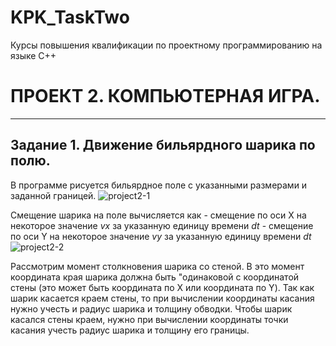 # KPK_TaskTwo
Курсы повышения квалификации  по проектному программированию на языке С++

#  ПРОЕКТ 2.  КОМПЬЮТЕРНАЯ ИГРА.
--------------------------------------------------------------------------

## Задание 1. Движение бильярдного шарика по полю.

В программе рисуется бильярдное поле с указанными размерами и заданной границей.
![project2-1](https://user-images.githubusercontent.com/80356955/120077997-48a4a100-c0be-11eb-901b-98829b08f209.png)

Смещение шарика на поле вычисляется как 
	- смещение по оси X на некоторое значение *vx* за указанную единицу времени *dt*
	- смещение по оси Y на некоторое значение *vy* за указанную единицу времени *dt*
![project2-2](https://user-images.githubusercontent.com/80356955/120078467-c49fe880-c0c0-11eb-94ca-9953e6e16aa2.png)

Рассмотрим момент столкновения шарика со стеной. В это момент координата  края шарика должна быть  "одинаковой с координатой стены (это может быть координата по  X или координата по Y). Так как шарик касается краем стены, то при вычислении координаты касания нужно учесть и радиус шарика и толщину обводки.
Чтобы шарик касался стены краем, нужно  при вычислении координаты точки касания  учесть радиус шарика и  толщину  его границы.
